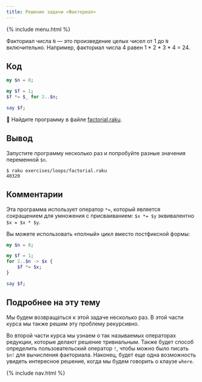 ```yaml
---
title: Решение задачи «Факториал»
---
```


{% include menu.html %}

Факториал числа `N` — это произведение целых чисел от 1 до `N` включительно. Например, факториал числа 4 равен 1 * 2 * 3 * 4 = 24.

## Код

```raku
my $n = 8;

my $f = 1;
$f *= $_ for 2..$n;

say $f;
```

🦋 Найдите программу в файле [factorial.raku](https://github.com/ash/raku-course/blob/master/exercises/loops/factorial.raku).

## Вывод

Запустите программу несколько раз и попробуйте разные значения переменной `$n`.

```console
$ raku exercises/loops/factorial.raku
40320
```

## Комментарии

Эта программа использует оператор `*=`, который является сокращением для умножения с присваиванием: `$x *= $y` эквивалентно `$x = $x * $y`.

Вы можете использовать «полный» цикл вместо постфиксной формы:

```raku
my $n = 8;

my $f = 1;
for 2..$n -> $x {
    $f *= $x;
}

say $f;
```

## Подробнее на эту тему

Мы будем возвращаться к этой задаче несколько раз. В этой части курса мы также решим эту проблему рекурсивно.

Во второй части курса мы узнаем о так называемых операторах редукции, которые делают решение тривиальным. Также будет способ определить пользовательский оператор `!`, чтобы можно было писать `$n!` для вычисления факториала. Наконец, будет еще одна возможность увидеть интересное решение, когда мы будем говорить о клаузе `where`.

{% include nav.html %}